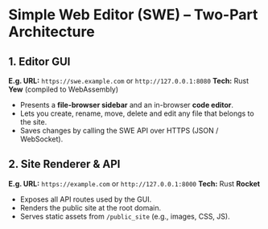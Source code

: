 # Simple Web Editor (SWE) – Two-Part Architecture

## 1. Editor GUI  
**E.g. URL:** `https://swe.example.com` or `http://127.0.0.1:8080`
**Tech:** Rust **Yew** (compiled to WebAssembly)

- Presents a **file-browser sidebar** and an in-browser **code editor**.  
- Lets you create, rename, move, delete and edit any file that belongs to the site.  
- Saves changes by calling the SWE API over HTTPS (JSON / WebSocket).

## 2. Site Renderer & API  
**E.g. URL:** `https://example.com` or `http://127.0.0.1:8000`
**Tech:** Rust **Rocket**

- Exposes all API routes used by the GUI.  
- Renders the public site at the root domain.  
- Serves static assets from `/public_site` (e.g., images, CSS, JS).

